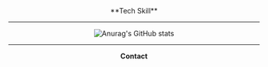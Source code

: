 <div align="center">
  **Tech Skill**
  
  ---
  
  <img src="https://github-readme-stats.vercel.app/api?username=Tojaman&show_icons=true&theme=radical" alt="Anurag's GitHub stats" />

  ---
  **Contact**
  
</div>
<!--
**Tojaman/Tojaman** is a ✨ _special_ ✨ repository because its `README.md` (this file) appears on your GitHub profile.

Here are some ideas to get you started:

- 🔭 I’m currently working on ...
- 🌱 I’m currently learning ...
- 👯 I’m looking to collaborate on ...
- 🤔 I’m looking for help with ...
- 💬 Ask me about ...
- 📫 How to reach me: ...
- 😄 Pronouns: ...
- ⚡ Fun fact: ...
-->

